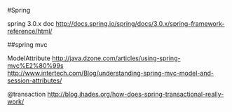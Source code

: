 #Spring

spring 3.0.x doc  http://docs.spring.io/spring/docs/3.0.x/spring-framework-reference/html/


##spring mvc

ModelAttribute  http://java.dzone.com/articles/using-spring-mvc%E2%80%99s<br/>http://www.intertech.com/Blog/understanding-spring-mvc-model-and-session-attributes/


@transaction http://blog.jhades.org/how-does-spring-transactional-really-work/
